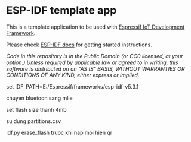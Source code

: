 ESP-IDF template app
====================

This is a template application to be used with [Espressif IoT Development Framework](https://github.com/espressif/esp-idf).

Please check [ESP-IDF docs](https://docs.espressif.com/projects/esp-idf/en/latest/get-started/index.html) for getting started instructions.

*Code in this repository is in the Public Domain (or CC0 licensed, at your option.)
Unless required by applicable law or agreed to in writing, this
software is distributed on an "AS IS" BASIS, WITHOUT WARRANTIES OR
CONDITIONS OF ANY KIND, either express or implied.*

set IDF_PATH=E:/Espressif/frameworks/esp-idf-v5.3.1

chuyen bluetoon sang mlie

set flash size thanh 4mb

su dung partitions.csv

idf.py erase_flash truoc khi nap moi hien qr